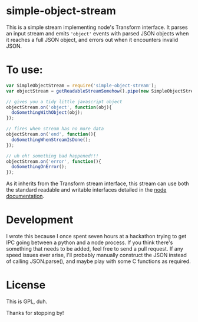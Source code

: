 simple-object-stream
==================

This is a simple stream implementing node's Transform interface. It parses an input stream and emits `'object'` events with parsed JSON objects when it reaches a full JSON object, and errors out when it encounters invalid JSON.

# To use:

```javascript
var SimpleObjectStream = require('simple-object-stream');
var objectStream = getReadableStreamSomehow().pipe(new SimpleObjectStream);

// gives you a tidy little javascript object
objectStream.on('object', function(obj){
  doSomethingWithObject(obj);
});

// fires when stream has no more data
objectStream.on('end', function(){
  doSomethingWhenStreamIsDone();
});

// uh oh! something bad happened!!!
objectStream.on('error', function(){
  doSomethingOnError();
});

```

As it inherits from the Transform stream interface, this stream can use both the standard readable and writable interfaces detailed in the [node documentation](https://nodejs.org/api/stream.html).

# Development

I wrote this because I once spent seven hours at a hackathon trying to get IPC going between a python and a node process. If you think there's something that needs to be added, feel free to send a pull request. If any speed issues ever arise, I'll probably manually construct the JSON instead of calling JSON.parse(), and maybe play with some C functions as required.

# License

This is GPL, duh.

Thanks for stopping by!
